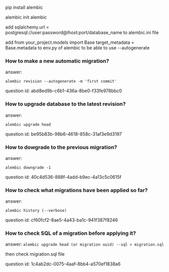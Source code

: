 pip install alembic

alembic init alembic

add
sqlalchemy.url = postgresql://user:password@lhost:port/database_name
to alembic.ini file

add
from your_project.models import Base
target_metadata = Base.metadata
to env.py of alembic to be able to use --autogenerate


### How to make a new automatic migration? 

answer:

`alembic revision --autogenerate -m 'first commit'`


question id: abd8ed9b-c6b1-436a-8be0-f33fe978bbc0


### How to upgrade database to the latest revision?

answer:

`alembic upgrade head`

question id: be95b83b-98b6-4618-858c-31af3e9d3197


### How to dowgrade to the previous migration?

answer:

`alembic downgrade -1`

question id: 40c4d536-888f-4add-b9ec-4a13c5c0615f


### How to check what migrations have been applied so far?

answer:

`alembic history (--verbose)`

question id: cf60fcf2-8ae5-4a43-ba1c-941f387f8246


### How to check SQL of a migration before applying it?


answer:
`alembic upgrade head (or migration uuid) --sql > migration.sql`

then check migration.sql file

question id: 1c4ab2dc-0075-4aaf-8bb4-a570ef1838a6